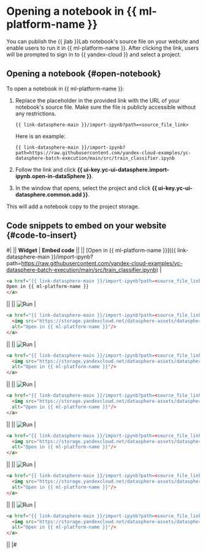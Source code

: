 # Opening a notebook in {{ ml-platform-name }}

You can publish the {{ jlab }}Lab notebook's source file on your website and enable users to run it in {{ ml-platform-name }}. After clicking the link, users will be prompted to sign in to {{ yandex-cloud }} and select a project.

## Opening a notebook {#open-notebook}

To open a notebook in {{ ml-platform-name }}:

1. Replace the placeholder in the provided link with the URL of your notebook's source file. Make sure the file is publicly accessible without any restrictions.

    ```text
    {{ link-datasphere-main }}/import-ipynb?path=<source_file_link>
    ```

    Here is an example:

    ```text
    {{ link-datasphere-main }}/import-ipynb?path=https://raw.githubusercontent.com/yandex-cloud-examples/yc-datasphere-batch-execution/main/src/train_classifier.ipynb
    ```

1. Follow the link and click **{{ ui-key.yc-ui-datasphere.import-ipynb.open-in-dataSphere }}**.

1. In the window that opens, select the project and click **{{ ui-key.yc-ui-datasphere.common.add }}**.

This will add a notebook copy to the project storage.

## Code snippets to embed on your website {#code-to-insert}

#|
|| **Widget** | **Embed code** ||
|| [Open in {{ ml-platform-name }}]({{ link-datasphere-main }}/import-ipynb?path=https://raw.githubusercontent.com/yandex-cloud-examples/yc-datasphere-batch-execution/main/src/train_classifier.ipynb) |

```html
<a href="{{ link-datasphere-main }}/import-ipynb?path=<source_file_link>">
Open in {{ ml-platform-name }}
</a>
```
||
|| ![Run](../../../_assets/datasphere/open-blue-ru.svg) |

```html
<a href="{{ link-datasphere-main }}/import-ipynb?path=<source_file_link>">
  <img src="https://storage.yandexcloud.net/datasphere-assets/datasphere_badge_v1_ru.svg"
  alt="Open in {{ ml-platform-name }}"/>
</a>
```
||
|| ![Run](../../../_assets/datasphere/open-blue-en.svg) |

```html
<a href="{{ link-datasphere-main }}/import-ipynb?path=<source_file_link>">
  <img src="https://storage.yandexcloud.net/datasphere-assets/datasphere_badge_v1_en.svg"
  alt="Open in {{ ml-platform-name }}"/>
</a>
```
||
|| ![Run](../../../_assets/datasphere/open-white-ru.svg) |

```html
<a href="{{ link-datasphere-main }}/import-ipynb?path=<source_file_link>">
  <img src="https://storage.yandexcloud.net/datasphere-assets/datasphere_badge_v2_ru.svg"
  alt="Open in {{ ml-platform-name }}"/>
</a>

```
||
|| ![Run](../../../_assets/datasphere/open-white-en.svg) |

```html
<a href="{{ link-datasphere-main }}/import-ipynb?path=<source_file_link>">
  <img src="https://storage.yandexcloud.net/datasphere-assets/datasphere_badge_v2_en.svg"
  alt="Open in {{ ml-platform-name }}"/>
</a>
```
||
|| ![Run](../../../_assets/datasphere/open-black-ru.svg) |

```html
<a href="{{ link-datasphere-main }}/import-ipynb?path=<source_file_link>">
  <img src="https://storage.yandexcloud.net/datasphere-assets/datasphere_badge_v3_ru.svg"
  alt="Open in {{ ml-platform-name }}"/>
</a>
```
||
|| ![Run](../../../_assets/datasphere/open-black-en.svg) |

```html
<a href="{{ link-datasphere-main }}/import-ipynb?path=<source_file_link>">
  <img src="https://storage.yandexcloud.net/datasphere-assets/datasphere_badge_v3_en.svg"
  alt="Open in {{ ml-platform-name }}"/>
</a>
```
||
|#
